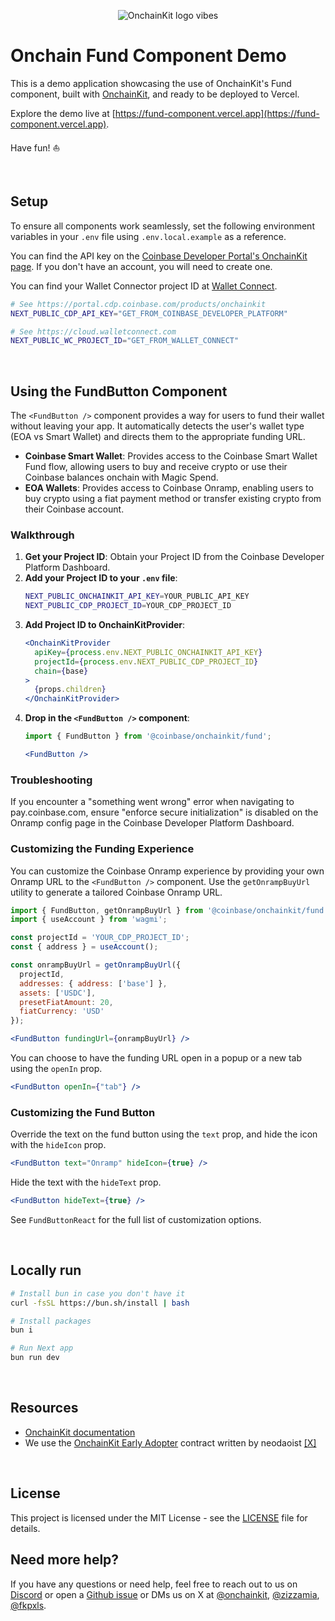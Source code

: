 <p align="center">
  <picture>
    <source media="(prefers-color-scheme: dark)" srcset="https://raw.githubusercontent.com/coinbase/onchainkit/main/site/docs/public/logo/v0-27.png">
    <img alt="OnchainKit logo vibes" src="https://raw.githubusercontent.com/coinbase/onchainkit/main/site/docs/public/logo/v0-27.png" width="auto">
  </picture>
</p>

# Onchain Fund Component Demo

This is a demo application showcasing the use of OnchainKit's Fund component, built with [OnchainKit](https://onchainkit.xyz), and ready to be deployed to Vercel.

Explore the demo live at [https://fund-component.vercel.app](https://fund-component.vercel.app).

Have fun! ⛵️

<br />

## Setup

To ensure all components work seamlessly, set the following environment variables in your `.env` file using `.env.local.example` as a reference.

You can find the API key on the [Coinbase Developer Portal's OnchainKit page](https://portal.cdp.coinbase.com/products/onchainkit). If you don't have an account, you will need to create one. 

You can find your Wallet Connector project ID at [Wallet Connect](https://cloud.walletconnect.com).

```sh
# See https://portal.cdp.coinbase.com/products/onchainkit
NEXT_PUBLIC_CDP_API_KEY="GET_FROM_COINBASE_DEVELOPER_PLATFORM"

# See https://cloud.walletconnect.com
NEXT_PUBLIC_WC_PROJECT_ID="GET_FROM_WALLET_CONNECT"
```
<br />

## Using the FundButton Component

The `<FundButton />` component provides a way for users to fund their wallet without leaving your app. It automatically detects the user's wallet type (EOA vs Smart Wallet) and directs them to the appropriate funding URL.

- **Coinbase Smart Wallet**: Provides access to the Coinbase Smart Wallet Fund flow, allowing users to buy and receive crypto or use their Coinbase balances onchain with Magic Spend.
- **EOA Wallets**: Provides access to Coinbase Onramp, enabling users to buy crypto using a fiat payment method or transfer existing crypto from their Coinbase account.

### Walkthrough

1. **Get your Project ID**: Obtain your Project ID from the Coinbase Developer Platform Dashboard.
2. **Add your Project ID to your `.env` file**:
   ```sh
   NEXT_PUBLIC_ONCHAINKIT_API_KEY=YOUR_PUBLIC_API_KEY
   NEXT_PUBLIC_CDP_PROJECT_ID=YOUR_CDP_PROJECT_ID
   ```
3. **Add Project ID to OnchainKitProvider**:
   ```jsx
   <OnchainKitProvider
     apiKey={process.env.NEXT_PUBLIC_ONCHAINKIT_API_KEY} 
     projectId={process.env.NEXT_PUBLIC_CDP_PROJECT_ID}
     chain={base}
   >
     {props.children}
   </OnchainKitProvider>
   ```
4. **Drop in the `<FundButton />` component**:
   ```jsx
   import { FundButton } from '@coinbase/onchainkit/fund';
   
   <FundButton />
   ```

### Troubleshooting

If you encounter a "something went wrong" error when navigating to pay.coinbase.com, ensure "enforce secure initialization" is disabled on the Onramp config page in the Coinbase Developer Platform Dashboard.

### Customizing the Funding Experience

You can customize the Coinbase Onramp experience by providing your own Onramp URL to the `<FundButton />` component. Use the `getOnrampBuyUrl` utility to generate a tailored Coinbase Onramp URL.

```jsx
import { FundButton, getOnrampBuyUrl } from '@coinbase/onchainkit/fund';
import { useAccount } from 'wagmi';

const projectId = 'YOUR_CDP_PROJECT_ID';
const { address } = useAccount();

const onrampBuyUrl = getOnrampBuyUrl({
  projectId,
  addresses: { address: ['base'] },
  assets: ['USDC'],
  presetFiatAmount: 20,
  fiatCurrency: 'USD'
});

<FundButton fundingUrl={onrampBuyUrl} />
```

You can choose to have the funding URL open in a popup or a new tab using the `openIn` prop.

```jsx
<FundButton openIn={"tab"} />
```

### Customizing the Fund Button

Override the text on the fund button using the `text` prop, and hide the icon with the `hideIcon` prop.

```jsx
<FundButton text="Onramp" hideIcon={true} />
```

Hide the text with the `hideText` prop.

```jsx
<FundButton hideText={true} />
```

See `FundButtonReact` for the full list of customization options.

<br />

## Locally run

```sh
# Install bun in case you don't have it
curl -fsSL https://bun.sh/install | bash

# Install packages
bun i

# Run Next app
bun run dev
```
<br />

## Resources

- [OnchainKit documentation](https://onchainkit.xyz)
- We use the [OnchainKit Early Adopter](https://github.com/neodaoist/onchainkit-early-adopter) contract written by neodaoist [[X]](https://x.com/neodaoist)

<br />

## License

This project is licensed under the MIT License - see the [LICENSE](LICENSE) file for details.

## Need more help?

If you have any questions or need help, feel free to reach out to us on [Discord](https://discord.gg/8gW3h6w5) 
or open a [Github issue](https://github.com/coinbase/onchainkit/issues) or DMs us 
on X at [@onchainkit](https://x.com/onchainkit), [@zizzamia](https://x.com/zizzamia), [@fkpxls](https://x.com/fkpxls).
